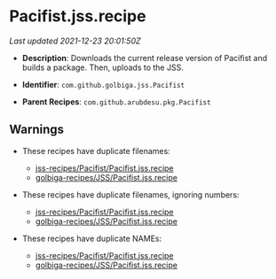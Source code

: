 # Pacifist.jss.recipe

_Last updated 2021-12-23 20:01:50Z_

- **Description**: Downloads the current release version of Pacifist and builds a package. Then, uploads to the JSS.

- **Identifier**: `com.github.golbiga.jss.Pacifist`

- **Parent Recipes**: `com.github.arubdesu.pkg.Pacifist`


## Warnings

- These recipes have duplicate filenames:
    - [jss-recipes/Pacifist/Pacifist.jss.recipe](/autopkg-dupe-tracker/jss-recipes/Pacifist/Pacifist.jss.recipe)
    - [golbiga-recipes/JSS/Pacifist.jss.recipe](/autopkg-dupe-tracker/golbiga-recipes/JSS/Pacifist.jss.recipe)

- These recipes have duplicate filenames, ignoring numbers:
    - [jss-recipes/Pacifist/Pacifist.jss.recipe](/autopkg-dupe-tracker/jss-recipes/Pacifist/Pacifist.jss.recipe)
    - [golbiga-recipes/JSS/Pacifist.jss.recipe](/autopkg-dupe-tracker/golbiga-recipes/JSS/Pacifist.jss.recipe)

- These recipes have duplicate NAMEs:
    - [jss-recipes/Pacifist/Pacifist.jss.recipe](/autopkg-dupe-tracker/jss-recipes/Pacifist/Pacifist.jss.recipe)
    - [golbiga-recipes/JSS/Pacifist.jss.recipe](/autopkg-dupe-tracker/golbiga-recipes/JSS/Pacifist.jss.recipe)
